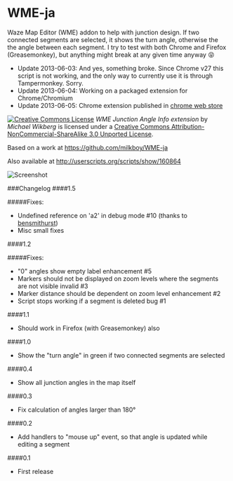 WME-ja
======

Waze Map Editor (WME) addon to help with junction design.
If two connected segments are selected, it shows the turn angle, otherwise the the angle between each segment.
I try to test with both Chrome and Firefox (Greasemonkey), 
but anything might break at any given time anyway :stuck_out_tongue_closed_eyes:

- Update 2013-06-03: And yes, something broke. Since Chrome v27 this script is not working, and the only way to currently use it is through Tampermonkey. Sorry.
- Update 2013-06-04: Working on a packaged extension for Chrome/Chromium
- Update 2013-06-05: Chrome extension published in [chrome web store](https://chrome.google.com/webstore/detail/wme-junctionangle/cfcpfikgmfoghjfpfepmklballeagadf)

[![Creative Commons License](http://i.creativecommons.org/l/by-nc-sa/3.0/88x31.png)](http://creativecommons.org/licenses/by-nc-sa/3.0/deed.en_US)
*WME Junction Angle Info extension* by *Michael Wikberg*
is licensed under a [Creative Commons Attribution-NonCommercial-ShareAlike 3.0 Unported License](http://creativecommons.org/licenses/by-nc-sa/3.0/deed.en_US).

Based on a work at https://github.com/milkboy/WME-ja

Also available at http://userscripts.org/scripts/show/160864

![Screenshot](http://wikberg.fi/grfx/wme_ja.png)

###Changelog
####1.5

#####Fixes:
- Undefined reference on 'a2' in debug mode #10 (thanks to [bensmithurst](https://github.com/bensmithurst))
- Misc small fixes

####1.2

#####Fixes: 
- "0" angles show empty label enhancement #5
- Markers should not be displayed on zoom levels where the segments are not visible invalid  #3
- Marker distance should be dependent on zoom level enhancement #2
- Script stops working if a segment is deleted bug #1

####1.1

- Should work in Firefox (with Greasemonkey) also

####1.0

- Show the "turn angle" in green if two connected segments are selected

####0.4

- Show all junction angles in the map itself

####0.3

- Fix calculation of angles larger than 180°

####0.2

- Add handlers to "mouse up" event, so that angle is updated while editing a segment

####0.1

- First release
